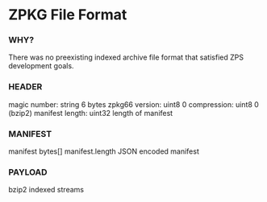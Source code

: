 ZPKG File Format
================

### WHY?

There was no preexisting indexed archive file format that satisfied ZPS development goals.

### HEADER

magic number:         string  6 bytes           zpkg66
version:              uint8                     0
compression:          uint8                     0 (bzip2)
manifest length:      uint32                    length of manifest

### MANIFEST

manifest              bytes[] manifest.length   JSON encoded manifest

### PAYLOAD

bzip2 indexed streams